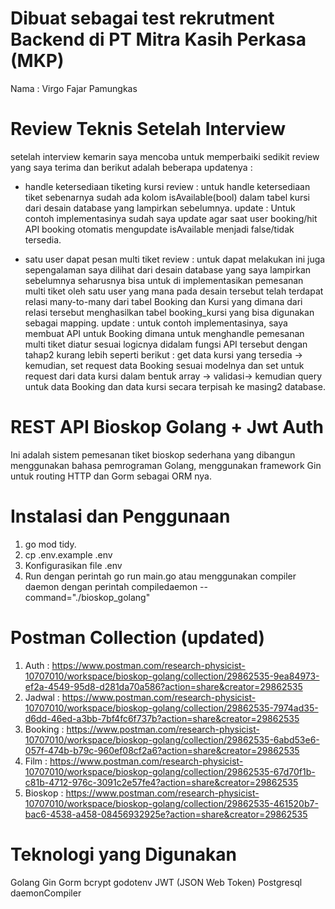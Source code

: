 # Dibuat sebagai test rekrutment Backend di PT Mitra Kasih Perkasa (MKP)
Nama   : Virgo Fajar Pamungkas

# Review Teknis Setelah Interview
  setelah interview kemarin saya mencoba untuk memperbaiki sedikit review yang saya terima dan berikut adalah beberapa updatenya :
  
* handle ketersediaan tiketing kursi 
review : untuk handle ketersediaan tiket sebenarnya sudah ada kolom isAvailable(bool) dalam tabel kursi dari desain database yang lampirkan sebelumnya. 
update : Untuk contoh implementasinya sudah saya update agar saat user booking/hit API booking otomatis mengupdate isAvailable menjadi false/tidak tersedia.

* satu user dapat pesan multi tiket
review : untuk dapat melakukan ini juga sepengalaman saya dilihat dari desain database yang saya lampirkan sebelumnya seharusnya bisa untuk di implementasikan pemesanan multi tiket oleh satu user yang mana pada desain tersebut telah terdapat relasi many-to-many dari tabel Booking dan Kursi yang dimana dari relasi tersebut menghasilkan tabel booking_kursi yang bisa digunakan sebagai mapping.
update : untuk contoh implementasinya, saya membuat API untuk Booking dimana untuk menghandle pemesanan multi tiket diatur sesuai logicnya didalam fungsi API tersebut dengan tahap2 kurang lebih seperti berikut : 
get data kursi yang tersedia -> kemudian, set request data Booking sesuai modelnya dan set untuk request dari data kursi dalam bentuk array -> validasi-> kemudian query untuk data Booking dan data kursi secara terpisah ke masing2 database. 


# REST API Bioskop Golang + Jwt Auth
Ini adalah sistem pemesanan tiket bioskop sederhana yang dibangun menggunakan bahasa pemrograman Golang, menggunakan framework Gin untuk routing HTTP dan Gorm sebagai ORM nya.

# Instalasi dan Penggunaan
1. go mod tidy.
2. cp .env.example .env
3. Konfigurasikan file .env
4. Run dengan perintah go run main.go atau menggunakan compiler daemon dengan perintah compiledaemon --command="./bioskop_golang"

# Postman Collection (updated)
1. Auth : https://www.postman.com/research-physicist-10707010/workspace/bioskop-golang/collection/29862535-9ea84973-ef2a-4549-95d8-d281da70a586?action=share&creator=29862535
2. Jadwal : https://www.postman.com/research-physicist-10707010/workspace/bioskop-golang/collection/29862535-7974ad35-d6dd-46ed-a3bb-7bf4fc6f737b?action=share&creator=29862535
3. Booking : https://www.postman.com/research-physicist-10707010/workspace/bioskop-golang/collection/29862535-6abd53e6-057f-474b-b79c-960ef08cf2a6?action=share&creator=29862535
4. Film : https://www.postman.com/research-physicist-10707010/workspace/bioskop-golang/collection/29862535-67d70f1b-c81b-4712-976c-3091c2e57fe4?action=share&creator=29862535
5. Bioskop : https://www.postman.com/research-physicist-10707010/workspace/bioskop-golang/collection/29862535-461520b7-bac6-4538-a458-08456932925e?action=share&creator=29862535

   
# Teknologi yang Digunakan
Golang
Gin
Gorm
bcrypt
godotenv
JWT (JSON Web Token)
Postgresql
daemonCompiler
